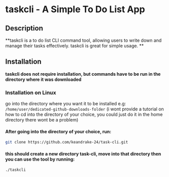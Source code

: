 # taskcli - A Simple To Do List App

## Description

**taskcli is a to do list CLI command tool, allowing users to write down and manage their tasks effectively. taskcli is great for simple usage. **

## Installation

**taskcli does not require installation, but commands have to be run in the directory where it was downloaded**

### Installation on Linux

go into the directory where you want it to be installed e.g: `/home/user/dedicated-github-downloads-folder`  (i wont provide a tutorial on how to cd into the directory of your choice, you could just do it in the home directory there wont be a problem)

#### After going into the directory of your choice, run:

```bash
git clone https://github.com/keandrake-24/task-cli.git
```

#### this should create a new directory task-cli, move into that directory then you can use the tool by running:

```bash
./taskcli
```
